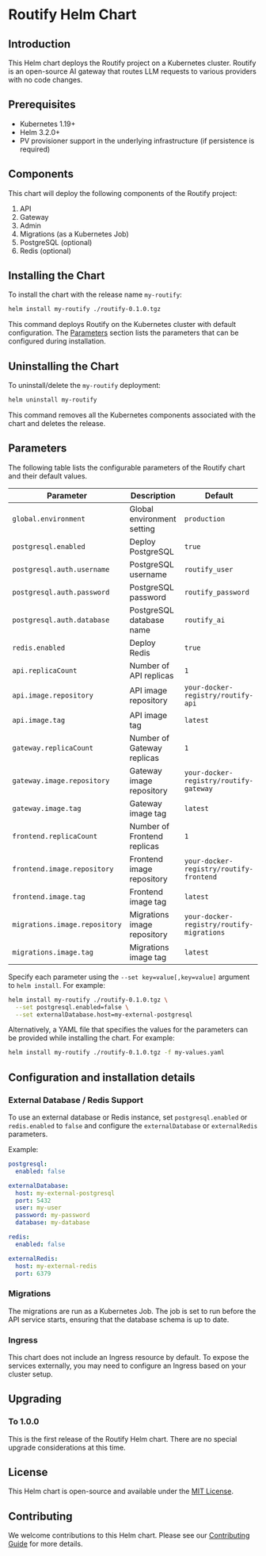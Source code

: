 # Routify Helm Chart

## Introduction

This Helm chart deploys the Routify project on a Kubernetes cluster. Routify is an open-source AI gateway that routes LLM requests to various providers with no code changes.

## Prerequisites

- Kubernetes 1.19+
- Helm 3.2.0+
- PV provisioner support in the underlying infrastructure (if persistence is required)

## Components

This chart will deploy the following components of the Routify project:

1. API
2. Gateway
3. Admin
4. Migrations (as a Kubernetes Job)
5. PostgreSQL (optional)
6. Redis (optional)

## Installing the Chart

To install the chart with the release name `my-routify`:

```bash
helm install my-routify ./routify-0.1.0.tgz
```

This command deploys Routify on the Kubernetes cluster with default configuration. The [Parameters](#parameters) section lists the parameters that can be configured during installation.

## Uninstalling the Chart

To uninstall/delete the `my-routify` deployment:

```bash
helm uninstall my-routify
```

This command removes all the Kubernetes components associated with the chart and deletes the release.

## Parameters

The following table lists the configurable parameters of the Routify chart and their default values.

| Parameter                   | Description                                     | Default                     |
|-----------------------------|-------------------------------------------------|-----------------------------|
| `global.environment`        | Global environment setting                      | `production`                |
| `postgresql.enabled`        | Deploy PostgreSQL                               | `true`                      |
| `postgresql.auth.username`  | PostgreSQL username                             | `routify_user`              |
| `postgresql.auth.password`  | PostgreSQL password                             | `routify_password`          |
| `postgresql.auth.database`  | PostgreSQL database name                        | `routify_ai`                |
| `redis.enabled`             | Deploy Redis                                    | `true`                      |
| `api.replicaCount`          | Number of API replicas                          | `1`                         |
| `api.image.repository`      | API image repository                            | `your-docker-registry/routify-api` |
| `api.image.tag`             | API image tag                                   | `latest`                    |
| `gateway.replicaCount`      | Number of Gateway replicas                      | `1`                         |
| `gateway.image.repository`  | Gateway image repository                        | `your-docker-registry/routify-gateway` |
| `gateway.image.tag`         | Gateway image tag                               | `latest`                    |
| `frontend.replicaCount`     | Number of Frontend replicas                     | `1`                         |
| `frontend.image.repository` | Frontend image repository                       | `your-docker-registry/routify-frontend` |
| `frontend.image.tag`        | Frontend image tag                              | `latest`                    |
| `migrations.image.repository` | Migrations image repository                   | `your-docker-registry/routify-migrations` |
| `migrations.image.tag`      | Migrations image tag                            | `latest`                    |

Specify each parameter using the `--set key=value[,key=value]` argument to `helm install`. For example:

```bash
helm install my-routify ./routify-0.1.0.tgz \
  --set postgresql.enabled=false \
  --set externalDatabase.host=my-external-postgresql
```

Alternatively, a YAML file that specifies the values for the parameters can be provided while installing the chart. For example:

```bash
helm install my-routify ./routify-0.1.0.tgz -f my-values.yaml
```

## Configuration and installation details

### External Database / Redis Support

To use an external database or Redis instance, set `postgresql.enabled` or `redis.enabled` to `false` and configure the `externalDatabase` or `externalRedis` parameters.

Example:

```yaml
postgresql:
  enabled: false

externalDatabase:
  host: my-external-postgresql
  port: 5432
  user: my-user
  password: my-password
  database: my-database

redis:
  enabled: false

externalRedis:
  host: my-external-redis
  port: 6379
```

### Migrations

The migrations are run as a Kubernetes Job. The job is set to run before the API service starts, ensuring that the database schema is up to date.

### Ingress

This chart does not include an Ingress resource by default. To expose the services externally, you may need to configure an Ingress based on your cluster setup.

## Upgrading

### To 1.0.0

This is the first release of the Routify Helm chart. There are no special upgrade considerations at this time.

## License

This Helm chart is open-source and available under the [MIT License](LICENSE).

## Contributing

We welcome contributions to this Helm chart. Please see our [Contributing Guide](CONTRIBUTING.md) for more details.